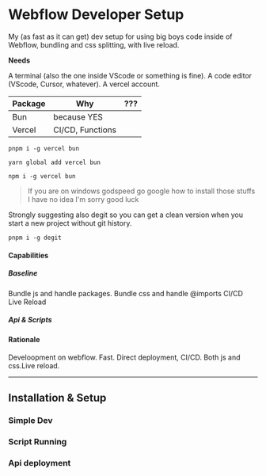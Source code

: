 # Webflow Developer Setup

My (as fast as it can get) dev setup for using big boys code inside of Webflow, bundling and css splitting, with live reload.

**Needs**

A terminal (also the one inside VScode or something is fine). A code editor (VScode, Cursor, whatever). A vercel account.

| **Package** | **Why**          | **???** |
| ----------- | ---------------- | ------- |
| Bun         | because YES      |
| Vercel      | CI/CD, Functions |

```shell
pnpm i -g vercel bun
```

```shell
yarn global add vercel bun
```

```shell
npm i -g vercel bun
```

> If you are on windows godspeed go google how to install those stuffs I have no idea I'm sorry good luck

Strongly suggesting also degit so you can get a clean version when you start a new project without git history.

```shell
pnpm i -g degit
```

#### Capabilities

##### Baseline

Bundle js and handle packages.
Bundle css and handle @imports
CI/CD
Live Reload

##### Api & Scripts

#### Rationale

Develoopment on webflow. Fast. Direct deployment, CI/CD. Both js and css.Live reload.

---

## Installation & Setup

### Simple Dev

### Script Running

### Api deployment
